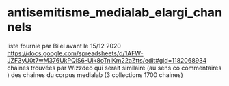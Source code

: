 # antisemitisme_medialab_elargi_channels

liste fournie par Bilel avant le 15/12 2020
https://docs.google.com/spreadsheets/d/1AFW-JZF3yU0t7wM376UkPQlS6-Uik8oTnlKm22aZtts/edit#gid=1182068934
chaines trouvées par Wizzdeo qui serait similaire (au sens co commentaires ) des chaines du corpus medialab (3 collections 1700 chaines)

